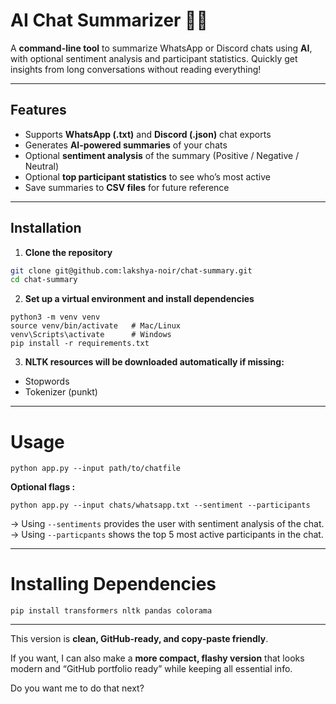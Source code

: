 # AI Chat Summarizer 📝🤖

A **command-line tool** to summarize WhatsApp or Discord chats using **AI**, with optional sentiment analysis and participant statistics. Quickly get insights from long conversations without reading everything!

---

## Features

- Supports **WhatsApp (.txt)** and **Discord (.json)** chat exports  
- Generates **AI-powered summaries** of your chats  
- Optional **sentiment analysis** of the summary (Positive / Negative / Neutral)  
- Optional **top participant statistics** to see who’s most active  
- Save summaries to **CSV files** for future reference

---

## Installation

1. **Clone the repository**

```bash
git clone git@github.com:lakshya-noir/chat-summary.git
cd chat-summary
```

2. **Set up a virtual environment and install dependencies**

```
python3 -m venv venv
source venv/bin/activate   # Mac/Linux
venv\Scripts\activate      # Windows
pip install -r requirements.txt
```

3. **NLTK resources will be downloaded automatically if missing:**
- Stopwords
- Tokenizer (punkt)

---

# **Usage**
```
python app.py --input path/to/chatfile
```

**Optional flags :**
```
python app.py --input chats/whatsapp.txt --sentiment --participants

```
-> Using ```--sentiments``` provides the user with sentiment analysis of the chat.
-> Using ```--particpants``` shows the top 5 most active participants in the chat.

---

# **Installing Dependencies**
```
pip install transformers nltk pandas colorama

```

---

This version is **clean, GitHub-ready, and copy-paste friendly**.  

If you want, I can also make a **more compact, flashy version** that looks modern and “GitHub portfolio ready” while keeping all essential info.  

Do you want me to do that next?

